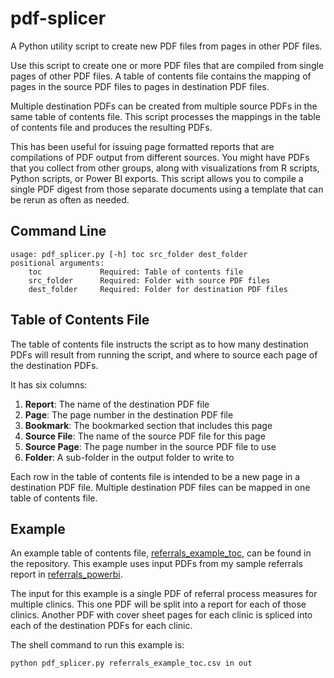 # pdf-splicer
A Python utility script to create new PDF files from pages in other PDF files.    

Use this script to create one or more PDF files that are compiled from single 
pages of other PDF files.  A table of contents file contains the mapping of pages 
in the source PDF files to pages in destination PDF files.    

Multiple destination PDFs can be created from multiple source PDFs in the same 
table of contents file.  This script processes the mappings in the table of 
contents file and produces the resulting PDFs.    

This has been useful for issuing page formatted reports that are compilations of 
PDF output from different sources.  You might have PDFs that you collect from 
other groups, along with visualizations from R scripts, Python scripts, 
or Power BI exports.  This script allows you to compile a single PDF digest from 
those separate documents using a template that can be rerun as often as needed.    

## Command Line     
```    
usage: pdf_splicer.py [-h] toc src_folder dest_folder    
positional arguments:    
    toc             Required: Table of contents file    
    src_folder      Required: Folder with source PDF files        
    dest_folder     Required: Folder for destination PDF files    
```    

## Table of Contents File    
The table of contents file instructs the script as to how many destination PDFs 
will result from running the script, and where to source each page of the 
destination PDFs. 

It has six columns:
1. **Report**: The name of the destination PDF file
2. **Page**: The page number in the destination PDF file
3. **Bookmark**: The bookmarked section that includes this page
4. **Source File**: The name of the source PDF file for this page
5. **Source Page**: The page number in the source PDF file to use
6. **Folder**: A sub-folder in the output folder to write to 

Each row in the table of contents file is intended to be a new page in a 
destination PDF file.  Multiple destination PDF files can be mapped in one 
table of contents file.    

## Example    
An example table of contents file, [referrals_example_toc](https://github.com/907sjl/pdf-splicer/blob/main/referrals_example_toc.csv), 
can be found in the repository.  This example uses input PDFs from my sample 
referrals report in [referrals_powerbi](https://github.com/907sjl/referrals_powerbi).    

The input for this example is a single PDF of referral process measures 
for multiple clinics.  This one PDF will be split into a report for each of those 
clinics.  Another PDF with cover sheet pages for each clinic is spliced into each 
of the destination PDFs for each clinic.    

The shell command to run this example is:
```    
python pdf_splicer.py referrals_example_toc.csv in out 
```    
